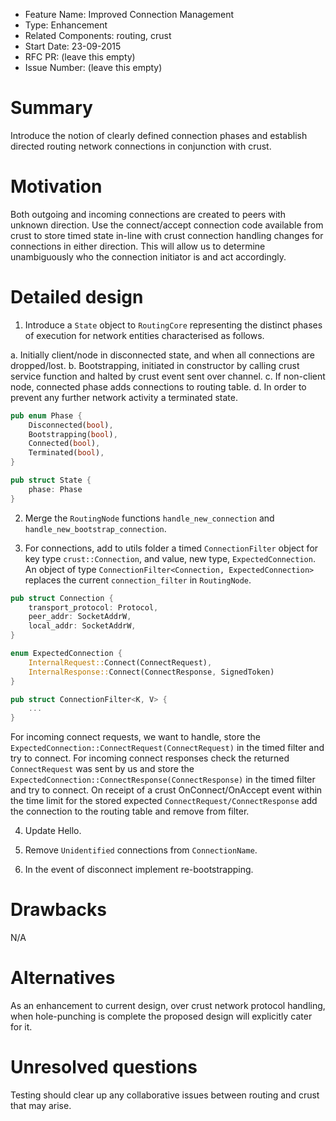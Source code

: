 - Feature Name: Improved Connection Management
- Type: Enhancement
- Related Components: routing, crust
- Start Date: 23-09-2015
- RFC PR: (leave this empty)
- Issue Number: (leave this empty)

# Summary

Introduce the notion of clearly defined connection phases and establish directed routing network connections in conjunction with crust.

# Motivation

Both outgoing and incoming connections are created to peers with unknown direction. Use the connect/accept connection code available from crust to store timed state in-line with crust connection handling changes for connections in either direction. This will allow us to determine unambiguously who the connection initiator is and act accordingly.

# Detailed design

1. Introduce a `State` object to `RoutingCore` representing the distinct phases of execution for network entities characterised as follows.

a. Initially client/node in disconnected state, and when all connections are dropped/lost.
b. Bootstrapping, initiated in constructor by calling crust service function and halted by crust event sent over channel.
c. If non-client node, connected phase adds connections to routing table.
d. In order to prevent any further network activity a terminated state.

```rust
pub enum Phase {
    Disconnected(bool),
    Bootstrapping(bool),
    Connected(bool),
    Terminated(bool),
}
```

```rust
pub struct State {
    phase: Phase
}
```

2. Merge the `RoutingNode` functions `handle_new_connection` and `handle_new_bootstrap_connection`.

3. For connections, add to utils folder a timed `ConnectionFilter` object for key type `crust::Connection`, and value, new type, `ExpectedConnection`. An object of type `ConnectionFilter<Connection, ExpectedConnection>` replaces the current `connection_filter` in `RoutingNode`.

```rust
pub struct Connection {
    transport_protocol: Protocol,
    peer_addr: SocketAddrW,
    local_addr: SocketAddrW,
}

enum ExpectedConnection {
    InternalRequest::Connect(ConnectRequest),
    InternalResponse::Connect(ConnectResponse, SignedToken)
}

pub struct ConnectionFilter<K, V> {
    ...
}
```

For incoming connect requests, we want to handle, store the `ExpectedConnection::ConnectRequest(ConnectRequest)` in the timed filter and try to connect. For incoming connect responses check the returned `ConnectRequest` was sent by us and store the `ExpectedConnection::ConnectResponse(ConnectResponse)` in the timed filter and try to connect. On receipt of a crust OnConnect/OnAccept event within the time limit for the stored expected `ConnectRequest/ConnectResponse` add the connection to the routing table and remove from filter.

4. Update Hello.

5. Remove `Unidentified` connections from `ConnectionName`.

6. In the event of disconnect implement re-bootstrapping.

# Drawbacks

N/A

# Alternatives

As an enhancement to current design, over crust network protocol handling, when hole-punching is complete the proposed design will explicitly cater for it.

# Unresolved questions

Testing should clear up any collaborative issues between routing and crust that may arise.
